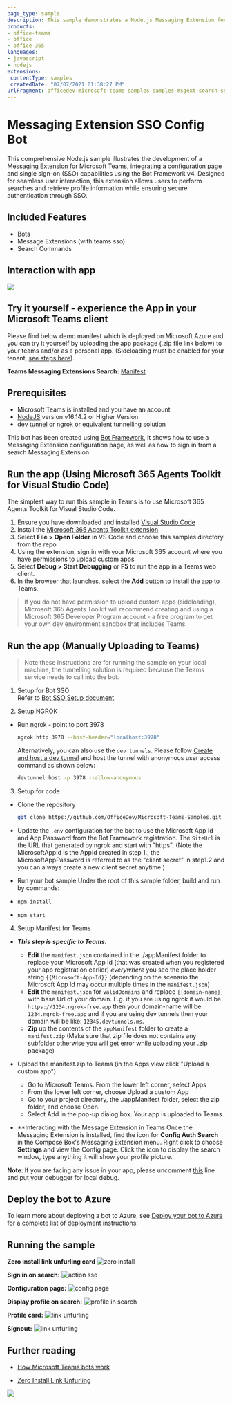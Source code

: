 ```yaml
---
page_type: sample
description: This sample demonstrates a Node.js Messaging Extension for Microsoft Teams that includes a configuration page and supports single sign-on (SSO) authentication for enhanced user experience.
products:
- office-teams
- office
- office-365
languages:
- javascript
- nodejs
extensions:
 contentType: samples
 createdDate: "07/07/2021 01:38:27 PM"
urlFragment: officedev-microsoft-teams-samples-samples-msgext-search-sso-config-nodejs
---
```


# Messaging Extension SSO Config Bot

This comprehensive Node.js sample illustrates the development of a Messaging Extension for Microsoft Teams, integrating a configuration page and single sign-on (SSO) capabilities using the Bot Framework v4. Designed for seamless user interaction, this extension allows users to perform searches and retrieve profile information while ensuring secure authentication through SSO.

## Included Features
* Bots
* Message Extensions (with teams sso)
* Search Commands

## Interaction with app

 ![](Images/MsgextSSO.gif)

## Try it yourself - experience the App in your Microsoft Teams client
Please find below demo manifest which is deployed on Microsoft Azure and you can try it yourself by uploading the app package (.zip file link below) to your teams and/or as a personal app. (Sideloading must be enabled for your tenant, [see steps here](https://docs.microsoft.com/microsoftteams/platform/concepts/build-and-test/prepare-your-o365-tenant#enable-custom-teams-apps-and-turn-on-custom-app-uploading)).

**Teams Messaging Extensions Search:** [Manifest](/samples/msgext-search-sso-config/csharp/demo-manifest/msgext-search-sso-config.zip)

## Prerequisites

- Microsoft Teams is installed and you have an account
- [NodeJS](https://nodejs.org/en/) version v16.14.2 or Higher Version
- [dev tunnel](https://learn.microsoft.com/en-us/azure/developer/dev-tunnels/get-started?tabs=windows) or [ngrok](https://ngrok.com/download) or equivalent tunnelling solution

This bot has been created using [Bot Framework](https://dev.botframework.com), it shows how to use a Messaging Extension configuration page, as well as how to sign in from a search Messaging Extension.

## Run the app (Using Microsoft 365 Agents Toolkit for Visual Studio Code)

The simplest way to run this sample in Teams is to use Microsoft 365 Agents Toolkit for Visual Studio Code.

1. Ensure you have downloaded and installed [Visual Studio Code](https://code.visualstudio.com/docs/setup/setup-overview)
1. Install the [Microsoft 365 Agents Toolkit extension](https://marketplace.visualstudio.com/items?itemName=TeamsDevApp.ms-teams-vscode-extension)
1. Select **File > Open Folder** in VS Code and choose this samples directory from the repo
1. Using the extension, sign in with your Microsoft 365 account where you have permissions to upload custom apps
1. Select **Debug > Start Debugging** or **F5** to run the app in a Teams web client.
1. In the browser that launches, select the **Add** button to install the app to Teams.

> If you do not have permission to upload custom apps (sideloading), Microsoft 365 Agents Toolkit will recommend creating and using a Microsoft 365 Developer Program account - a free program to get your own dev environment sandbox that includes Teams.

## Run the app (Manually Uploading to Teams)

> Note these instructions are for running the sample on your local machine, the tunnelling solution is required because
the Teams service needs to call into the bot.
1. Setup for Bot SSO     
    Refer to [Bot SSO Setup document](https://github.com/OfficeDev/Microsoft-Teams-Samples/blob/main/samples/bot-conversation-sso-quickstart/BotSSOSetup.md). 
 
2. Setup NGROK
 - Run ngrok - point to port 3978

   ```bash
   ngrok http 3978 --host-header="localhost:3978"
   ```  

   Alternatively, you can also use the `dev tunnels`. Please follow [Create and host a dev tunnel](https://learn.microsoft.com/en-us/azure/developer/dev-tunnels/get-started?tabs=windows) and host the tunnel with anonymous user access command as shown below:

   ```bash
   devtunnel host -p 3978 --allow-anonymous
   ```

3. Setup for code

  - Clone the repository

    ```bash
    git clone https://github.com/OfficeDev/Microsoft-Teams-Samples.git
    ```

  - Update the `.env` configuration for the bot to use the Microsoft App Id and App Password from the Bot Framework registration. The `SiteUrl` is the URL that generated by ngrok and start with "https". (Note the MicrosoftAppId is the AppId created in step 1., the MicrosoftAppPassword is referred to as the "client secret" in step1.2 and you can always create a new client secret anytime.)

 - Run your bot sample
Under the root of this sample folder, build and run by commands:
- `npm install`
- `npm start`

4. Setup Manifest for Teams
- __*This step is specific to Teams.*__
    - **Edit** the `manifest.json` contained in the ./appManifest folder to replace your Microsoft App Id (that was created when you registered your app registration earlier) *everywhere* you see the place holder string `{{Microsoft-App-Id}}` (depending on the scenario the Microsoft App Id may occur multiple times in the `manifest.json`)
    - **Edit** the `manifest.json` for `validDomains` and replace `{{domain-name}}` with base Url of your domain. E.g. if you are using ngrok it would be `https://1234.ngrok-free.app` then your domain-name will be `1234.ngrok-free.app` and if you are using dev tunnels then your domain will be like: `12345.devtunnels.ms`.
    - **Zip** up the contents of the `appManifest` folder to create a `manifest.zip` (Make sure that zip file does not contains any subfolder otherwise you will get error while uploading your .zip package)

- Upload the manifest.zip to Teams (in the Apps view click "Upload a custom app")
   - Go to Microsoft Teams. From the lower left corner, select Apps
   - From the lower left corner, choose Upload a custom App
   - Go to your project directory, the ./appManifest folder, select the zip folder, and choose Open.
   - Select Add in the pop-up dialog box. Your app is uploaded to Teams.

- **Interacting with the Message Extension in Teams
    Once the Messaging Extension is installed, find the icon for **Config Auth Search** in the Compose Box's Messaging Extension menu. Right click to choose **Settings** and view the Config page. Click the icon to display the search window, type anything it will show your profile picture.

**Note**: If you are facing any issue in your app, please uncomment [this](https://github.com/OfficeDev/Microsoft-Teams-Samples/blob/main/samples/msgext-search-sso-config/nodejs/index.js#L57) line and put your debugger for local debug.

## Deploy the bot to Azure

To learn more about deploying a bot to Azure, see [Deploy your bot to Azure](https://aka.ms/azuredeployment) for a complete list of deployment instructions.

## Running the sample

**Zero install link unfurling card**
![zero install](Images/zero-unfurling.png)

**Sign in on search:**
![action sso](Images/Searchsignin.png)

**Configuration page:**
![config page](Images/configurationPage.PNG)

**Display profile on search:**
![profile in search](Images/ProfileFromSearch.PNG)

**Profile card:**
![link unfurling](Images/Profilecard.png)

**Signout:**
![link unfurling](Images/Signout.png)

## Further reading

- [How Microsoft Teams bots work](https://docs.microsoft.com/en-us/azure/bot-service/bot-builder-basics-teams?view=azure-bot-service-4.0&tabs=javascript)

- [Zero Install Link Unfurling](https://learn.microsoft.com/en-us/microsoftteams/platform/messaging-extensions/how-to/link-unfurling?tabs=dotnet%2Cadvantages#zero-install-for-link-unfurling)



<img src="https://pnptelemetry.azurewebsites.net/microsoft-teams-samples/samples/msgext-search-sso-config-nodejs" />